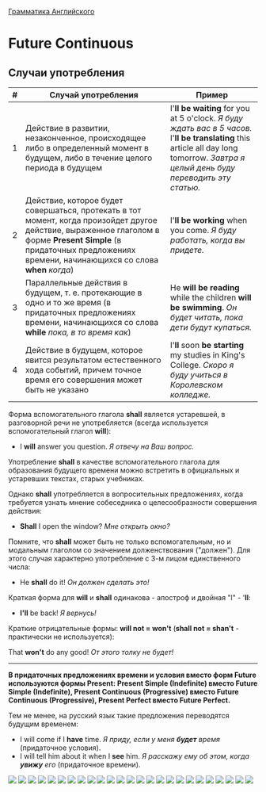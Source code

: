 [Грамматика Английского](../README_EN_GRAMMAR.md)

# Future Continuous

## Случаи употребления

|#|Случай употребления|Пример|
|-|-|-|
|1|Действие в развитии, незаконченное, происходящее либо в определенный момент в будущем, либо в течение целого периода в будущем|I'**ll be waiting** for you at 5 o'clock. *Я буду ждать вас в 5 часов.*<br>I'**ll be translating** this article all day long tomorrow. *Завтра я целый день буду переводить эту статью.*|
|2|Действие, которое будет совершаться, протекать в тот момент, когда произойдет другое действие, выраженное глаголом в форме **Present Simple** (в придаточных предложениях времени, начинающихся со слова **when** *когда*)|I'**ll be working** when you come. *Я буду работать, когда вы придете.*|
|3|Параллельные действия в будущем, т. е. протекающие в одно и то же время (в придаточных предложениях времени, начинающихся со слова **while** *пока, в то время как*)|He **will be reading** while the children **will be swimming**. *Он будет читать, пока дети будут купаться.*|
|4|Действие в будущем, которое явится результатом естественного хода событий, причем точное время его совершения может быть не указано|I'**ll** soon **be starting** my studies in King's College. *Скоро я буду учиться в Королевском колледже.*|

<!-- ![](../img/3-1.png)
![](../img/3-2.png)
![](../img/3-3.png)
![](../img/4-1.png)
![](../img/4-2.png)
![](../img/4-3.png)

**Короткие ответы**

![](../img/4-4.png)

**Маркеры:**

* right now
* now
* at the moment -->

Форма вспомогательного глагола **shall** является устаревшей, в разговорной речи не употребляется (всегда используется вспомогательный глагол **will**):

* I **will** answer you question. *Я отвечу на Ваш вопрос.*

Употребление **shall** в качестве вспомогательного глагола для образования будущего времени можно встретить в официальных и устаревших текстах, старых учебниках.

Однако **shall** употребляется в вопросительных предложениях, когда требуется узнать мнение собеседника о целесообразности совершения действия:

* **Shall** I open the window? *Мне открыть окно?*

Помните, что **shall** может быть не только вспомогательным, но и модальным глаголом со значением долженствования ("должен"). Для этого случая характерно употребление с 3-м лицом единственного числа:

* He **shall** do it! *Он должен сделать это!*

Краткая форма для **will** и **shall** одинакова - апостроф и двойная "l" - '**ll**:

* **I'll** be back! *Я вернусь!*

Краткие отрицательные формы: **will not = won't** (**shall not = shan't** - практически не используется):

That **won't** do any good! *От этого толку не будет!*

***

**В придаточных предложениях времени и условия вместо форм Future используются формы Present: Present Simple (Indefinite) вместо Future Simple (Indefinite), Present Continuous (Progressive) вместо Future Continuous (Progressive), Present Perfect вместо Future Perfect.**

Тем не менее, на русский язык такие предложения переводятся будущим временем:

* I will come if I **have** time. *Я приду, если у меня **будет** время* (придаточное условия).
* I will tell him about it when I **see** him. *Я расскажу ему об этом, когда **увижу** его* (придаточное времени).

![](https://image.slidesharecdn.com/continuous-121217091503-phpapp02/95/continuous-progressive-tenses-1-1024.jpg?cb=1355737582)
![](https://image.slidesharecdn.com/continuous-121217091503-phpapp02/95/continuous-progressive-tenses-2-1024.jpg?cb=1355737582)
![](https://image.slidesharecdn.com/continuous-121217091503-phpapp02/95/continuous-progressive-tenses-3-1024.jpg?cb=1355737582)
![](https://image.slidesharecdn.com/continuous-121217091503-phpapp02/95/continuous-progressive-tenses-4-1024.jpg?cb=1355737582)
![](https://image.slidesharecdn.com/continuous-121217091503-phpapp02/95/continuous-progressive-tenses-5-1024.jpg?cb=1355737582)
![](https://image.slidesharecdn.com/continuous-121217091503-phpapp02/95/continuous-progressive-tenses-6-1024.jpg?cb=1355737582)
![](https://image.slidesharecdn.com/continuous-121217091503-phpapp02/95/continuous-progressive-tenses-7-1024.jpg?cb=1355737582)
![](https://image.slidesharecdn.com/continuous-121217091503-phpapp02/95/continuous-progressive-tenses-8-1024.jpg?cb=1355737582)
![](https://image.slidesharecdn.com/continuous-121217091503-phpapp02/95/continuous-progressive-tenses-9-1024.jpg?cb=1355737582)
![](https://image.slidesharecdn.com/continuous-121217091503-phpapp02/95/continuous-progressive-tenses-10-1024.jpg?cb=1355737582)
![](https://image.slidesharecdn.com/continuous-121217091503-phpapp02/95/continuous-progressive-tenses-11-1024.jpg?cb=1355737582)
![](https://image.slidesharecdn.com/continuous-121217091503-phpapp02/95/continuous-progressive-tenses-12-1024.jpg?cb=1355737582)
![](https://image.slidesharecdn.com/continuous-121217091503-phpapp02/95/continuous-progressive-tenses-13-1024.jpg?cb=1355737582)
![](https://image.slidesharecdn.com/continuous-121217091503-phpapp02/95/continuous-progressive-tenses-14-1024.jpg?cb=1355737582)
![](https://image.slidesharecdn.com/continuous-121217091503-phpapp02/95/continuous-progressive-tenses-15-1024.jpg?cb=1355737582)
![](https://image.slidesharecdn.com/continuous-121217091503-phpapp02/95/continuous-progressive-tenses-16-1024.jpg?cb=1355737582)
![](https://image.slidesharecdn.com/continuous-121217091503-phpapp02/95/continuous-progressive-tenses-17-1024.jpg?cb=1355737582)
![](https://image.slidesharecdn.com/continuous-121217091503-phpapp02/95/continuous-progressive-tenses-18-1024.jpg?cb=1355737582)
![](https://image.slidesharecdn.com/continuous-121217091503-phpapp02/95/continuous-progressive-tenses-19-1024.jpg?cb=1355737582)
![](https://image.slidesharecdn.com/continuous-121217091503-phpapp02/95/continuous-progressive-tenses-20-1024.jpg?cb=1355737582)
![](https://image.slidesharecdn.com/continuous-121217091503-phpapp02/95/continuous-progressive-tenses-21-1024.jpg?cb=1355737582)
![](https://image.slidesharecdn.com/continuous-121217091503-phpapp02/95/continuous-progressive-tenses-22-1024.jpg?cb=1355737582)
![](https://image.slidesharecdn.com/continuous-121217091503-phpapp02/95/continuous-progressive-tenses-23-1024.jpg?cb=1355737582)
![](https://image.slidesharecdn.com/continuous-121217091503-phpapp02/95/continuous-progressive-tenses-24-1024.jpg?cb=1355737582)
![](https://image.slidesharecdn.com/continuous-121217091503-phpapp02/95/continuous-progressive-tenses-25-1024.jpg?cb=1355737582)